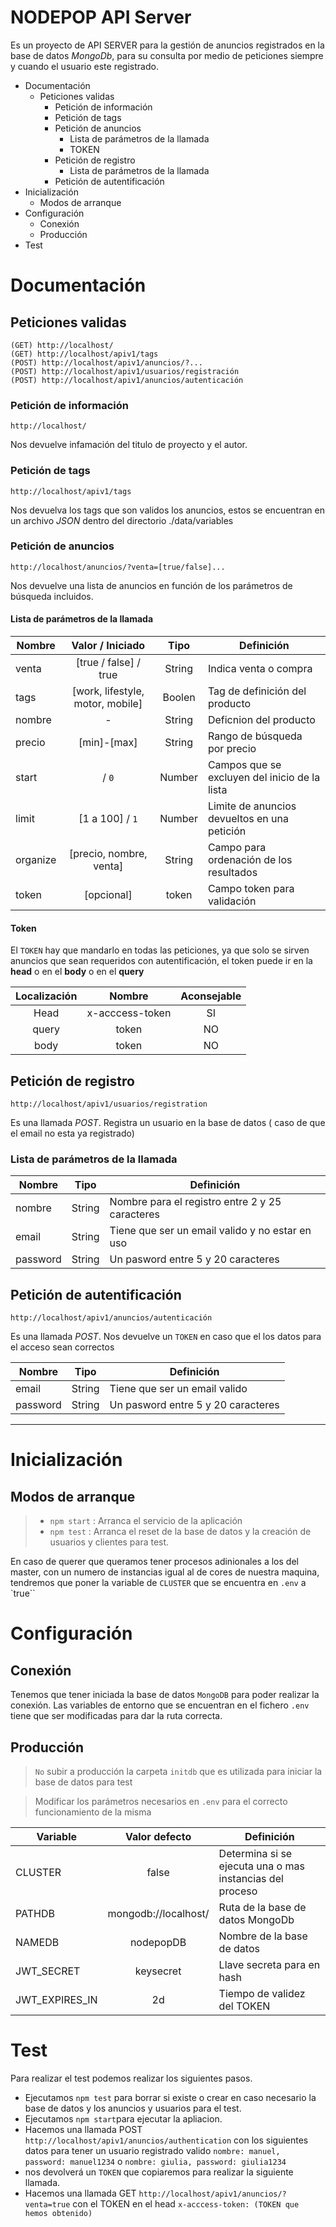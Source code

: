 # NODEPOP API Server
Es un proyecto de API SERVER para la gestión de anuncios registrados en la base de datos *MongoDb*, para su consulta por medio de peticiones siempre y cuando el usuario este registrado.

* Documentación
  * Peticiones validas
    * Petición de información
    * Petición de tags
    * Petición de anuncios
      * Lista de parámetros de la llamada
      * TOKEN
    * Petición de registro
      * Lista de parámetros de la llamada
    * Petición de autentificación
* Inicialización
  * Modos de arranque
* Configuración
  * Conexión
  * Producción
* Test

# Documentación
## Peticiones validas
```http
(GET) http://localhost/
(GET) http://localhost/apiv1/tags 
(POST) http://localhost/apiv1/anuncios/?...
(POST) http://localhost/apiv1/usuarios/registración
(POST) http://localhost/apiv1/anuncios/autenticación
```
### Petición de información

```http
http://localhost/
```
Nos devuelve infamación del titulo de proyecto y el autor.

### Petición de tags

```http
http://localhost/apiv1/tags
```

Nos devuelva los tags que son validos los anuncios, estos se encuentran en un archivo *JSON* dentro del directorio ./data/variables

### Petición de anuncios

```http
http://localhost/anuncios/?venta=[true/false]...
```

Nos devuelve una lista de anuncios en función de los parámetros de búsqueda incluidos.

#### Lista de parámetros de la llamada

Nombre | Valor / Iniciado | Tipo | Definición
--- | :---: | :---: | ---
venta | [true / false] / true | String | Indica venta o compra
tags | [work, lifestyle, motor, mobile] | Boolen | Tag de definición del producto
nombre | - | String | Deficnion del producto
precio | [min]-[max] | String | Rango de búsqueda por precio
start | / `0`| Number | Campos que se excluyen del inicio de la lista
limit | [1 a 100] / `1`| Number | Limite de anuncios devueltos en una petición
organize | [precio, nombre, venta] | String | Campo para ordenación de los resultados
token | [opcional] | token | Campo token para validación

#### Token

El `TOKEN` hay que mandarlo en todas las peticiones, ya que solo se sirven anuncios que sean requeridos con autentificación, el token puede ir en  la **head** o en el **body** o en el **query**

Localización | Nombre | Aconsejable
:---: | :---: | :---:
Head | x-acccess-token | SI
query | token | NO
body | token | NO

## Petición de registro
```http
http://localhost/apiv1/usuarios/registration
```

Es una llamada *POST*. Registra un usuario en la base de datos ( caso de que el email no esta ya registrado)

### Lista de parámetros de la llamada

Nombre | Tipo | Definición
---  | :---: | ---
nombre | String | Nombre para el registro entre 2 y 25 caracteres
email | String | Tiene que ser un email valido y no estar en uso
password | String | Un pasword entre 5 y 20 caracteres

## Petición de autentificación

```http
http://localhost/apiv1/anuncios/autenticación
```
Es una llamada *POST*. Nos devuelve un `TOKEN` en caso que el los datos para el acceso sean correctos

Nombre | Tipo | Definición
---  | :---: | ---
email | String | Tiene que ser un email valido
password | String | Un pasword entre 5 y 20 caracteres

****

# Inicialización

## Modos de arranque
 >* `npm start` : Arranca el servicio de la aplicación
 >* `npm test` : Arranca el reset de la base de datos y la creación de usuarios y clientes para test.

En caso de querer que queramos tener procesos adinionales a los del master, con un numero de instancias igual al de cores de nuestra maquina, tendremos que poner la variable de `CLUSTER` que se encuentra en `.env` a `true``

# Configuración

## Conexión
Tenemos que tener iniciada la base de datos `MongoDB` para poder realizar la conexión. Las variables de entorno que se encuentran en el fichero `.env` tiene que ser modificadas para dar la ruta correcta.

## Producción
>`No` subir a producción la carpeta `initdb` que es utilizada para iniciar la base de datos para test

>Modificar los parámetros necesarios en `.env` para el correcto funcionamiento de la misma

Variable | Valor defecto | Definición
--- | :---: | ---
CLUSTER | false | Determina si se ejecuta una o mas instancias del proceso
PATHDB | mongodb://localhost/ | Ruta de la base de datos MongoDb
NAMEDB | nodepopDB | Nombre de la base de datos
JWT_SECRET | keysecret | Llave secreta para en hash
JWT_EXPIRES_IN | 2d | Tiempo de validez del TOKEN

# Test

Para realizar el test podemos realizar los siguientes pasos.

* Ejecutamos `npm test` para borrar si existe o crear en caso necesario la base de datos y los anuncios y usuarios para el test.
* Ejecutamos `npm start`para ejecutar la apliacion.
* Hacemos una llamada POST `http://localhost/apiv1/anuncios/authentication` con los siguientes datos para tener un usuario registrado valido `nombre: manuel, 
password: manuel1234` o `nombre: giulia, password: giulia1234`
* nos devolverá un `TOKEN` que copiaremos para realizar la siguiente llamada.
* Hacemos una llamada GET `http://localhost/apiv1/anuncios/?venta=true` con el TOKEN en el head `x-acccess-token: (TOKEN que hemos obtenido)`